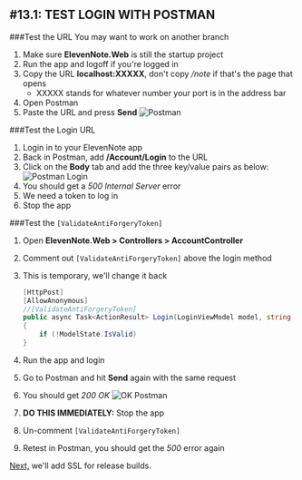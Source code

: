 #13.1: TEST LOGIN WITH POSTMAN
---
###Test the URL
You may want to work on another branch
1. Make sure **ElevenNote.Web** is still the startup project
2. Run the app and logoff if you're logged in
3. Copy the URL **localhost:XXXXX**, don't copy */note* if that's the page that opens
   * XXXXX stands for whatever number your port is in the address bar
4. Open Postman
5. Paste the URL and press **Send**
![Postman](/assets/13.1-A.png)

###Test the Login URL
1. Login in to your ElevenNote app
2. Back in Postman, add **/Account/Login** to the URL
3. Click on the **Body** tab and add the three key/value pairs as below:
![Postman Login](/assets/13.1-B.png)
4. You should get a *500 Internal Server* error
5. We need a token to log in
6. Stop the app

###Test the `[ValidateAntiForgeryToken]`
1. Open **ElevenNote.Web > Controllers > AccountController**
2. Comment out `[ValidateAntiForgeryToken]` above the login method
3. This is temporary, we'll change it back

    ```cs
    [HttpPost]
    [AllowAnonymous]
    //[ValidateAntiForgeryToken]
    public async Task<ActionResult> Login(LoginViewModel model, string returnUrl)
    {
        if (!ModelState.IsValid)
    }
    ```
4. Run the app and login
5. Go to Postman and hit **Send** again with the same request
6. You should get *200 OK*
![OK Postman](/assets/13.1-C.png)
7. **DO THIS IMMEDIATELY:** Stop the app
8. Un-comment `[ValidateAntiForgeryToken]`
9. Retest in Postman, you should get the *500* error again

[Next,](13.2-SSL.md) we'll add SSL for release builds.